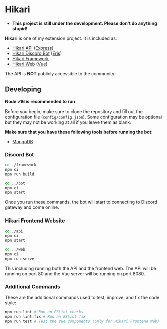 # Hikari

- **This project is still under the development. Please don't do anything stupid!**

**Hikari** is one of my extension project. It is included as:

- [Hikari API](https://github.com/reinhello/hikari/tree/master/api) ([Express](https://github.com/expressjs/express))
- [Hikari Discord Bot](https://github.com/reinhello/hikari/tree/master/bot) ([Eris](https://github.com/abalabahaha/eris))
- [Hikari Framework](https://github.com/reinhello/hikari/tree/master/framework)
- [Hikari Web](https://github.com/reinhello/hikari/tree/master/web) ([Vue](https://github.com/vuejs/core))

The API is **NOT** publicly accessible to the community.

## Developing

**Node v16 is recommended to run**

Before you begin, make sure to clone the repository and fill out the configuration file (`config/config.json`). Some configuration may be optional but they may not be working at all if you leave them as blank.

**Make sure that you have these following tools before running the bot**:

- [MongoDB](https://mongodb.com)

### Discord Bot


```bash
cd ./framework
npm ci
npm run build

cd ../bot
npm ci
npm start
```

Once you run these commands, the bot will start to connecting to Discord gateway and come online.

### Hikari Frontend Website

```bash
cd ./api
npm ci
npm start

cd ../web
npm ci
npm run serve
```

This including running both the API and the frontend web. The API will be running on port 80 and the Vue server will be running on port 8080.

### Additional Commands

These are the additional commands used to test, improve, and fix the code style:

```bash
npm run lint # Run an ESLint checks
npm run lint:fix # Run an ESLint fix
npm run test # Test the Vue components (only for Hikari Frontend Web)
```